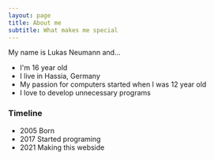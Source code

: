```yaml
---
layout: page
title: About me
subtitle: What makes me special 
---
```


My name is Lukas Neumann and...

- I'm 16 year old
- I live in Hassia, Germany
- My passion for computers started when I was 12 year old
- I love to develop unnecessary programs

### Timeline

 - 2005 Born
 - 2017 Started programing
 - 2021 Making this webside
<iframe src="https://editor.p5js.org/BlackPhoenix/embed/MJYCklzaQ" width="800" height="600></iframe>
